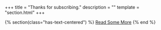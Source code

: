 +++
title = "Thanks for subscribing."
description = ""
template = "section.html"
+++

{% section(class="has-text-centered") %}
  <a href="/daily-tips" class="button is-large is-primary mt-6">Read Some More</a>
{% end %}
